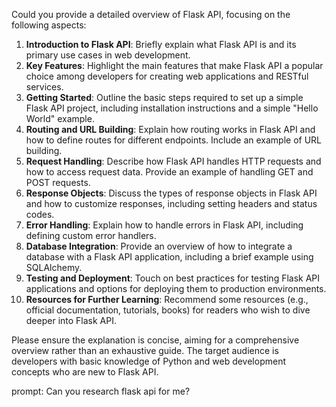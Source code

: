 Could you provide a detailed overview of Flask API, focusing on the following aspects:

1. **Introduction to Flask API**: Briefly explain what Flask API is and its primary use cases in web development.
2. **Key Features**: Highlight the main features that make Flask API a popular choice among developers for creating web applications and RESTful services.
3. **Getting Started**: Outline the basic steps required to set up a simple Flask API project, including installation instructions and a simple \"Hello World\" example.
4. **Routing and URL Building**: Explain how routing works in Flask API and how to define routes for different endpoints. Include an example of URL building.
5. **Request Handling**: Describe how Flask API handles HTTP requests and how to access request data. Provide an example of handling GET and POST requests.
6. **Response Objects**: Discuss the types of response objects in Flask API and how to customize responses, including setting headers and status codes.
7. **Error Handling**: Explain how to handle errors in Flask API, including defining custom error handlers.
8. **Database Integration**: Provide an overview of how to integrate a database with a Flask API application, including a brief example using SQLAlchemy.
9. **Testing and Deployment**: Touch on best practices for testing Flask API applications and options for deploying them to production environments.
10. **Resources for Further Learning**: Recommend some resources (e.g., official documentation, tutorials, books) for readers who wish to dive deeper into Flask API.

Please ensure the explanation is concise, aiming for a comprehensive overview rather than an exhaustive guide. The target audience is developers with basic knowledge of Python and web development concepts who are new to Flask API.

prompt: Can you research flask api for me?